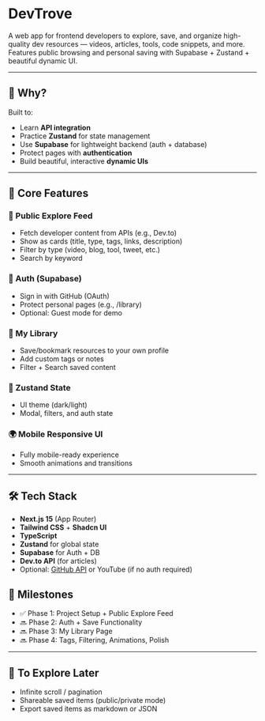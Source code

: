# DevTrove

A web app for frontend developers to explore, save, and organize high-quality dev resources — videos, articles, tools, code snippets, and more. Features public browsing and personal saving with Supabase + Zustand + beautiful dynamic UI.

---

## 🧠 Why?

Built to:

- Learn **API integration**
- Practice **Zustand** for state management
- Use **Supabase** for lightweight backend (auth + database)
- Protect pages with **authentication**
- Build beautiful, interactive **dynamic UIs**

---

## 🚀 Core Features

### 📖 Public Explore Feed

- Fetch developer content from APIs (e.g., Dev.to)
- Show as cards (title, type, tags, links, description)
- Filter by type (video, blog, tool, tweet, etc.)
- Search by keyword

### 🔐 Auth (Supabase)

- Sign in with GitHub (OAuth)
- Protect personal pages (e.g., /library)
- Optional: Guest mode for demo

### 💾 My Library

- Save/bookmark resources to your own profile
- Add custom tags or notes
- Filter + Search saved content

### 🧠 Zustand State

- UI theme (dark/light)
- Modal, filters, and auth state

### 🌍 Mobile Responsive UI

- Fully mobile-ready experience
- Smooth animations and transitions

---

## 🛠️ Tech Stack

- **Next.js 15** (App Router)
- **Tailwind CSS** + **Shadcn UI**
- **TypeScript**
- **Zustand** for global state
- **Supabase** for Auth + DB
- **Dev.to API** (for articles)
- Optional: [GitHub API](https://docs.github.com/en/rest) or YouTube (if no auth required)

## 📅 Milestones

- ✅ Phase 1: Project Setup + Public Explore Feed
- 🔜 Phase 2: Auth + Save Functionality
- 🔜 Phase 3: My Library Page
- 🔜 Phase 4: Tags, Filtering, Animations, Polish

---

## 🧪 To Explore Later

- Infinite scroll / pagination
- Shareable saved items (public/private mode)
- Export saved items as markdown or JSON

